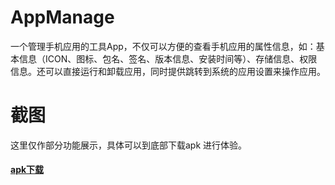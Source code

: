 # AppManage
一个管理手机应用的工具App，不仅可以方便的查看手机应用的属性信息，如：基本信息（ICON、图标、包名、签名、版本信息、安装时间等）、存储信息、权限信息。还可以直接运行和卸载应用，同时提供跳转到系统的应用设置来操作应用。

# 截图
这里仅作部分功能展示，具体可以到底部下载apk 进行体验。


#### [**apk下载**](http://note.youdao.com/)